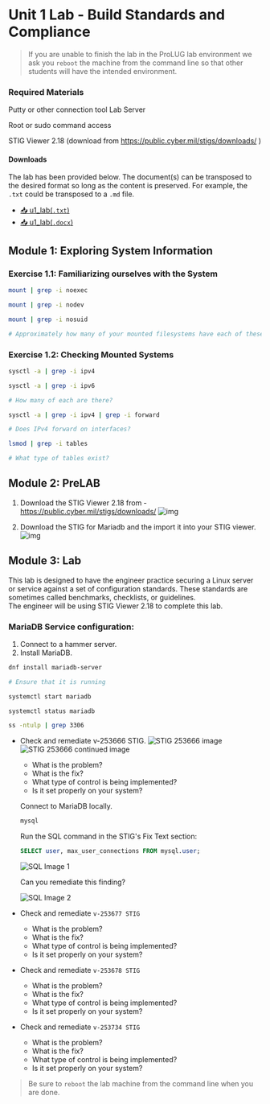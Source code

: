 # Unit 1 Lab - Build Standards and Compliance

> If you are unable to finish the lab in the ProLUG lab environment we ask you `reboot`
> the machine from the command line so that other students will have the intended environment.

### Required Materials

Putty or other connection tool Lab Server

Root or sudo command access

STIG Viewer 2.18 (download from <https://public.cyber.mil/stigs/downloads/> )

#### Downloads

The lab has been provided below. The document(s) can be transposed to
the desired format so long as the content is preserved. For example, the `.txt`
could be transposed to a `.md` file.

- <a href="../../assets/psc/downloads/u1/u1_lab.txt" target="_blank" download>📥 u1_lab(`.txt`)</a>
- <a href="../../assets/psc/downloads/u1/u1_lab.docx" target="_blank" download>📥 u1_lab(`.docx`)</a>

## Module 1: Exploring System Information

### Exercise 1.1: Familiarizing ourselves with the System

```bash linenums="1"
mount | grep -i noexec

mount | grep -i nodev

mount | grep -i nosuid

# Approximately how many of your mounted filesystems have each of these values?
```

### Exercise 1.2: Checking Mounted Systems

```bash linenums="1"
sysctl -a | grep -i ipv4

sysctl -a | grep -i ipv6

# How many of each are there?
```

```bash linenums="1"
sysctl -a | grep -i ipv4 | grep -i forward

# Does IPv4 forward on interfaces?
```

```bash linenums="1"
lsmod | grep -i tables

# What type of tables exist?
```

## Module 2: PreLAB

1. Download the STIG Viewer 2.18 from - <https://public.cyber.mil/stigs/downloads/>
   ![img](../../assets/psc/images/u1/mod2_prelab1.png)

2. Download the STIG for Mariadb and the import it into your STIG viewer.
   ![img](../../assets/psc/images/u1/mod2_prelab2.png)

## Module 3: Lab

This lab is designed to have the engineer practice securing a Linux server or service
against a set of configuration standards.
These standards are sometimes called benchmarks, checklists, or guidelines.  
The engineer will be using STIG Viewer 2.18 to complete this lab.

### MariaDB Service configuration:

1. Connect to a hammer server.
2. Install MariaDB.

```bash linenums="1"
dnf install mariadb-server

# Ensure that it is running

systemctl start mariadb

systemctl status mariadb

ss -ntulp | grep 3306
```

- Check and remediate v-253666 STIG.
  ![STIG 253666 image](../../assets/psc/images/u1/psc-lab1-mariadb-stig253666.png)
  ![STIG 253666 continued image](../../assets/psc/images/u1/psc-lab1-mariadb-stig253666-continued.png)
    - What is the problem?
    - What is the fix?
    - What type of control is being implemented?
    - Is it set properly on your system?

    Connect to MariaDB locally.
    ```bash linenums="1"
    mysql
    ```

    Run the SQL command in the STIG's Fix Text section:

    ```sql
    SELECT user, max_user_connections FROM mysql.user;
    ```

    ![SQL Image 1](../../assets/psc/images/u1/psc-u1lab-sql1.png)

    Can you remediate this finding?

    ![SQL Image 2](../../assets/psc/images/u1/psc-u1lab-sql2.png)

- Check and remediate `v-253677 STIG`
    - What is the problem?
    - What is the fix?
    - What type of control is being implemented?
    - Is it set properly on your system?

- Check and remediate `v-253678 STIG`
    - What is the problem?
    - What is the fix?
    - What type of control is being implemented?
    - Is it set properly on your system?

- Check and remediate `v-253734 STIG`
    - What is the problem?
    - What is the fix?
    - What type of control is being implemented?
    - Is it set properly on your system?

> Be sure to `reboot` the lab machine from the command line when you are done.
